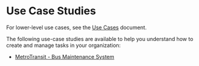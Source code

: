 # Use Case Studies

For lower-level use cases, see the [Use Cases](../use-cases.md) document.

The following use-case studies are available to help you understand how to create and manage tasks in your organization:

* [MetroTransit - Bus Maintenance System](./MetroTransit/README.md)
